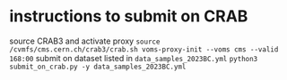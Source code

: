 # instructions to submit on CRAB
source CRAB3 and activate proxy
`
source /cvmfs/cms.cern.ch/crab3/crab.sh
voms-proxy-init --voms cms --valid 168:00
`
submit on dataset listed in ```data_samples_2023BC.yml```
`
python3 submit_on_crab.py -y data_samples_2023BC.yml
`

